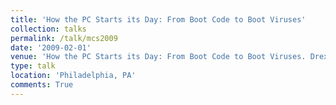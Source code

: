 ```yaml
---
title: 'How the PC Starts its Day: From Boot Code to Boot Viruses'
collection: talks
permalink: /talk/mcs2009
date: '2009-02-01'
venue: 'How the PC Starts its Day: From Boot Code to Boot Viruses. Drexel University Math and Computer Science (MCS) Society Talk.'
type: talk
location: 'Philadelphia, PA'
comments: True
---
```



